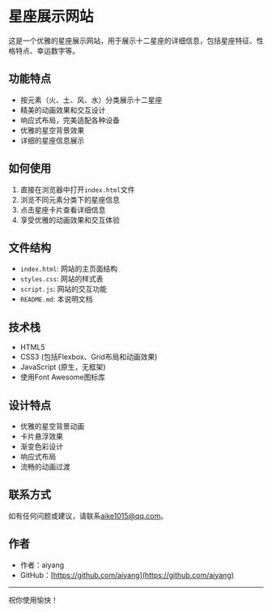 # 星座展示网站

这是一个优雅的星座展示网站，用于展示十二星座的详细信息，包括星座特征、性格特点、幸运数字等。

## 功能特点

- 按元素（火、土、风、水）分类展示十二星座
- 精美的动画效果和交互设计
- 响应式布局，完美适配各种设备
- 优雅的星空背景效果
- 详细的星座信息展示

## 如何使用

1. 直接在浏览器中打开`index.html`文件
2. 浏览不同元素分类下的星座信息
3. 点击星座卡片查看详细信息
4. 享受优雅的动画效果和交互体验

## 文件结构

- `index.html`: 网站的主页面结构
- `styles.css`: 网站的样式表
- `script.js`: 网站的交互功能
- `README.md`: 本说明文档

## 技术栈

- HTML5
- CSS3 (包括Flexbox、Grid布局和动画效果)
- JavaScript (原生，无框架)
- 使用Font Awesome图标库

## 设计特点

- 优雅的星空背景动画
- 卡片悬浮效果
- 渐变色彩设计
- 响应式布局
- 流畅的动画过渡

## 联系方式

如有任何问题或建议，请联系[aike1015@qq.com](mailto:aike1015@qq.com)。

## 作者

- 作者：aiyang
- GitHub：[https://github.com/aiyang](https://github.com/aiyang)

---

祝你使用愉快！ 
